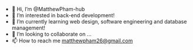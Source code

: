 - 👋 Hi, I’m @MatthewPham-hub
- 👀 I’m interested in back-end development!
- 🌱 I’m currently learning web design, software engineering and database management!
- 💞️ I’m looking to collaborate on ...
- 📫 How to reach me matthewpham26@gmail.com

<!---
MatthewPham-hub/MatthewPham-hub is a ✨ special ✨ repository because its `README.md` (this file) appears on your GitHub profile.
You can click the Preview link to take a look at your changes.
--->
